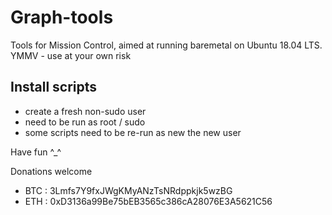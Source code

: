 # Graph-tools
Tools for Mission Control, aimed at running baremetal on Ubuntu 18.04 LTS.
YMMV - use at your own risk

## Install scripts
* create a fresh non-sudo user
* need to be run as root / sudo
* some scripts need to be re-run as new the new user


Have fun ^_^


Donations welcome
* BTC : 3Lmfs7Y9fxJWgKMyANzTsNRdppkjk5wzBG
* ETH : 0xD3136a99Be75bEB3565c386cA28076E3A5621C56
